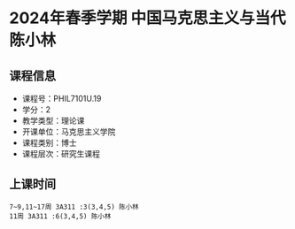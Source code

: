 # 2024年春季学期 中国马克思主义与当代 陈小林






## 课程信息

- 课程号：PHIL7101U.19
- 学分：2
- 教学类型：理论课
- 开课单位：马克思主义学院
- 课程类别：博士
- 课程层次：研究生课程

## 上课时间

```
7~9,11~17周 3A311 :3(3,4,5) 陈小林
11周 3A311 :6(3,4,5) 陈小林
```

